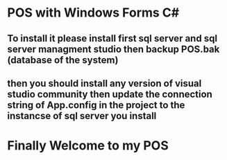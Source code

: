 # POS with Windows Forms C# 
## To install it please install first sql server and sql server managment studio then backup POS.bak (database of the system)
## then you should install any version of visual studio community then update the connection string of App.config in the project to the instancse of sql server you install
# Finally Welcome to my POS
